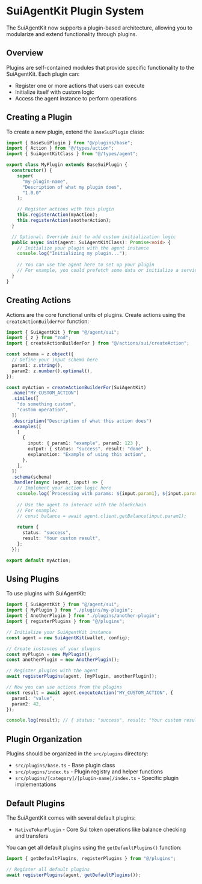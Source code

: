 # SuiAgentKit Plugin System

The SuiAgentKit now supports a plugin-based architecture, allowing you to modularize and extend functionality through plugins.

## Overview

Plugins are self-contained modules that provide specific functionality to the SuiAgentKit. Each plugin can:

- Register one or more actions that users can execute
- Initialize itself with custom logic
- Access the agent instance to perform operations

## Creating a Plugin

To create a new plugin, extend the `BaseSuiPlugin` class:

```typescript
import { BaseSuiPlugin } from "@/plugins/base";
import { Action } from "@/types/action";
import { SuiAgentKitClass } from "@/types/agent";

export class MyPlugin extends BaseSuiPlugin {
  constructor() {
    super(
      "my-plugin-name",
      "Description of what my plugin does",
      "1.0.0"
    );

    // Register actions with this plugin
    this.registerAction(myAction);
    this.registerAction(anotherAction);
  }

  // Optional: Override init to add custom initialization logic
  public async init(agent: SuiAgentKitClass): Promise<void> {
    // Initialize your plugin with the agent instance
    console.log("Initializing my plugin...");
    
    // You can use the agent here to set up your plugin
    // For example, you could prefetch some data or initialize a service
  }
}
```

## Creating Actions

Actions are the core functional units of plugins. Create actions using the `createActionBuilderFor` function:

```typescript
import { SuiAgentKit } from "@/agent/sui";
import { z } from "zod";
import { createActionBuilderFor } from "@/actions/sui/createAction";

const schema = z.object({
  // Define your input schema here
  param1: z.string(),
  param2: z.number().optional(),
});

const myAction = createActionBuilderFor(SuiAgentKit)
  .name("MY_CUSTOM_ACTION")
  .similes([
    "do something custom",
    "custom operation",
  ])
  .description("Description of what this action does")
  .examples([
    [
      {
        input: { param1: "example", param2: 123 },
        output: { status: "success", result: "done" },
        explanation: "Example of using this action",
      },
    ],
  ])
  .schema(schema)
  .handler(async (agent, input) => {
    // Implement your action logic here
    console.log(`Processing with params: ${input.param1}, ${input.param2}`);
    
    // Use the agent to interact with the blockchain
    // For example:
    // const balance = await agent.client.getBalance(input.param1);
    
    return {
      status: "success",
      result: "Your custom result",
    };
  });

export default myAction;
```

## Using Plugins

To use plugins with SuiAgentKit:

```typescript
import { SuiAgentKit } from "@/agent/sui";
import { MyPlugin } from "./plugins/my-plugin";
import { AnotherPlugin } from "./plugins/another-plugin";
import { registerPlugins } from "@/plugins";

// Initialize your SuiAgentKit instance
const agent = new SuiAgentKit(wallet, config);

// Create instances of your plugins
const myPlugin = new MyPlugin();
const anotherPlugin = new AnotherPlugin();

// Register plugins with the agent
await registerPlugins(agent, [myPlugin, anotherPlugin]);

// Now you can use actions from the plugins
const result = await agent.executeAction("MY_CUSTOM_ACTION", {
  param1: "value",
  param2: 42,
});

console.log(result); // { status: "success", result: "Your custom result" }
```

## Plugin Organization

Plugins should be organized in the `src/plugins` directory:

- `src/plugins/base.ts` - Base plugin class
- `src/plugins/index.ts` - Plugin registry and helper functions
- `src/plugins/[category]/[plugin-name]/index.ts` - Specific plugin implementations

## Default Plugins

The SuiAgentKit comes with several default plugins:

- `NativeTokenPlugin` - Core Sui token operations like balance checking and transfers

You can get all default plugins using the `getDefaultPlugins()` function:

```typescript
import { getDefaultPlugins, registerPlugins } from "@/plugins";

// Register all default plugins
await registerPlugins(agent, getDefaultPlugins());
``` 